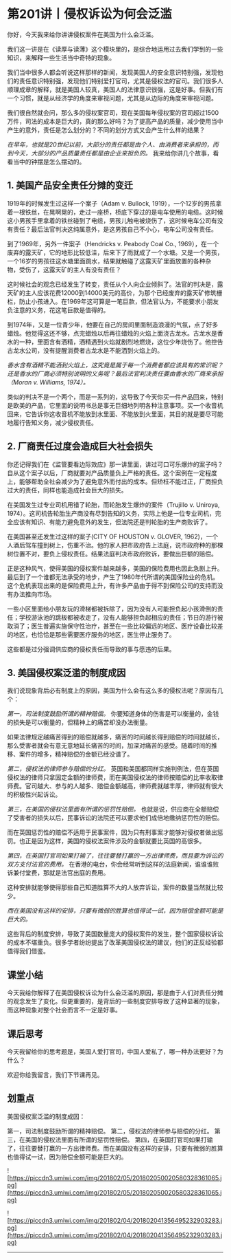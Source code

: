 # 第201讲丨侵权诉讼为何会泛滥

你好，今天我来给你讲讲侵权案件在美国为什么会泛滥。

我们这一讲是在《读厚与读薄》这个模块里的，是综合地运用过去我们学到的一些知识，来解释一些生活当中奇特的现象。

我们当中很多人都会听说这样那样的新闻，发现美国人的安全意识特别强，发现他们的责任意识特别强，发现他们特别爱打官司，尤其是侵权法的官司。我们很多人顺理成章的解释，就是美国人较真，美国人的法律意识很强，这是好事。但我们有一个习惯，就是从经济学的角度来审视问题，尤其是从边际的角度来审视问题。

我们很自然就会问，那么多的侵权案官司，现在美国每年侵权案的官司超过1500万件，司法的成本是巨大的，真的那么好吗？为了提高产品的质量，减少使用当中产生的意外，责任是怎么划分的？不同的划分方式又会产生什么样的结果？

 *在早年，也就是20世纪以前，大部分的责任都是由个人、由消费者来承担的，而到今天，大部分的产品质量责任都是由企业来担负的。* 我来给你讲几个故事，看看当中的钟摆是怎么摆动的。

## 1. 美国产品安全责任分摊的变迁

1919年的时候发生过这样一个案子（Adam v. Bullock, 1919），一个12岁的男孩拿着一根铁丝，在晃啊晃的，走过一座桥，桥底下穿过的是电车使用的电缆。这时候这小男孩手里拿着的铁丝碰到了电缆，男孩儿触电被烧伤了，这时候电车公司有没有责任？最后法官判决这纯属意外，是这男孩自己不小心，电车公司没有责任。

到了1969年，另外一件案子（Hendricks v. Peabody Coal Co., 1969），在一个废弃的露天矿，它的地形比较低洼，后来下了雨就成了一个水塘。又是一个男孩，一个16岁的男孩往这水塘里面跳水，结果就触碰了这露天矿里面放置的各种杂物，受伤了，这露天矿的主人有没有责任？

这时候社会的观念已经发生了转变，责任从个人向企业倾斜了。法官的判决是，露天矿的主人应该花费12000到14000美元的高价，为那个已经废弃的露天矿修筑栅栏，防止小孩进入。在1969年这可算是一笔巨款，但法官认为，不能要求小朋友负注意的义务，花这笔巨款是值得的。

到1974年，又是一位青少年，他要在自己的房间里面制造浪漫的气氛，点了好多蜡烛。他觉得这还不够，点完蜡烛以后再往蜡烛的火焰上面浇古龙水。古龙水是香水的一种，里面含有酒精，酒精遇到火焰就剧烈地燃烧，这位少年烧伤了。他控告古龙水公司，没有提醒消费者古龙水是不能洒到火焰上的。

 *香水含有酒精不能洒到火焰上，这究竟是属于每一个消费者都应该具有的常识呢？还是香水的厂商必须特别说明的义务呢？最后法官判决责任要由香水的厂商来承担（Moran v. Williams, 1974）。*

类似的判决不是一个两个，而是一系列的，这导致了今天你买一件产品回来，特别是欧美的产品，它里面的说明书总是事无巨细地列明各种注意事项。买一个收音机回来，它告诉你这收音机不能放到水里面、不能放到火里面，其目的就是要尽可能地履行告知义务，减少侵权责任。

## 2. 厂商责任过度会造成巨大社会损失

你还记得我们在《监管要看边际效应》那一讲里面，讲过可口可乐爆炸的案子吗？自从这个案子以后，厂商就要对产品质量负上严格的责任。这个案例在一定程度上，能够帮助全社会减少为了避免意外而付出的成本。但矫枉不能过正，厂商担负过大的责任，同样也能造成社会巨大的损失。

在美国发生过专业司机用错了轮胎，而轮胎发生爆炸的案件（Trujillo v. Uniroya, 1974）。这司机告轮胎生产商没有尽到告知的义务，实际上他是一位专业司机，完全应该有知识、有能力避免意外的发生，但法院还是判轮胎的生产商败诉了。

在美国甚至还发生过这样的案子(CITY OF HOUSTON v. GLOVER, 1962)，一个人酒后驾车撞到树上，伤重不治。他的家人把市政府告上法庭，说市政府种的那棵树位置不对，要负上侵权责任。结果法庭判决市政府败诉，要做出巨额的赔偿。

正是这种风气，使得美国的侵权案件越来越多，美国的保险费用也因此急剧上升。最后到了一个谁都无法承受的地步，产生了1980年代所谓的美国保险业的危机。这个危机表现出来的是保险费用上升，有许多产品由于得不到保险公司的支持而没有办法推向市场。

一些小区里面给小朋友玩的滑梯都被拆除了，因为没有人可能担负起小孩滑倒的责任；学校游泳池的跳板都被收走了，没有人能够担负起相应的责任；节日的游行被取消了；医生普遍实施保守性治疗，甚至在一些比较偏远的地区、医疗设备比较差的地区，也恰恰是那些需要医疗服务的地区，医生停止服务了。

这些都是过分强调供应商的侵权责任而导致的事与愿违的后果。

## 3. 美国侵权案泛滥的制度成因

我们说现象背后必有制度上的原因，美国为什么会有这么多的侵权法呢？原因有几个：

 *第一，司法制度鼓励所谓的精神赔偿。* 你要知道身体的伤害是可以衡量的，金钱的损失是可以衡量的，但精神上的痛苦却没办法衡量。

如果法律规定越痛苦得到的赔偿就越多，痛苦的时间越长得到赔偿的时间就越长，那么受害者就会有意无意地延长痛苦的时间，加深对痛苦的感受。随着时间的推移、案件的增多，精神赔偿的金额已经没谱了。

 *第二，侵权法的律师参与赔偿的分红。* 英国和美国都同样实施判例法，但在英国侵权法的律师只拿固定金额的律师费，而在美国侵权法的律师按赔偿的比率收取律师费。官司越大、参与的人越多、赔偿金额越高，律师费就越丰厚，律师就有很大的积极性兴起诉讼。

 *第三，在美国的侵权法里面有所谓的惩罚性赔偿。* 也就是说，供应商在全额赔偿了受害者的损失以后，民事诉讼的法院还可以要求他们成倍地缴纳惩罚性的赔偿。

而在英国惩罚性的赔偿不适用于民事案件，因为只有刑事案才能够对侵权者做出惩罚。也正是因为这样，美国的侵权法案件涉及的金额就要比英国的高很多。

 *第四，在英国打官司如果打输了，往往要替打赢的一方出律师费，而且要为诉讼的双方支付法官的费用。* 在香港的电台，你会经常听到这样的法庭新闻，谁谁谁败诉兼付堂费，那就是法官出庭的费用。

这种安排就能够使得那些自己知道胜算不大的人放弃诉讼，案件的数量当然就比较少。

 *而在美国没有这样的安排，只要有微弱的胜算也值得试一试，因为赔偿金额可能是巨大的。*

这些背后的制度安排，导致了美国数量庞大的侵权案件的发生，整个国家侵权诉讼的成本不堪重负。很多学者纷纷提出了改革美国侵权法的建议，他们的正反经验都值得我们借鉴。

## 课堂小结

今天我给你解释了在美国侵权诉讼为什么会泛滥的原因，那是由于人们对责任分摊的观念发生了变化。但更重要的，是背后的一些制度安排导致了这种显著的现象，而这种现象对整个社会而言不一定是好事。

## 课后思考

今天我留给你的思考题是，美国人爱打官司，中国人爱私了，哪一种办法更好？为什么？

欢迎你给我留言，我们下节课再见。

## 划重点

美国侵权案泛滥的制度成因：

第一，司法制度鼓励所谓的精神赔偿。
第二，侵权法的律师参与赔偿的分红。
第三，在美国的侵权法里面有所谓的惩罚性赔偿。
第四，在英国打官司如果打输了，往往要替打赢的一方出律师费。而在美国没有这样的安排，只要有微弱的胜算也值得试一试，因为赔偿金额可能是巨大的。



![https://piccdn3.umiwi.com/img/201802/05/201802050020580328361065.jpg](https://piccdn3.umiwi.com/img/201802/05/201802050020580328361065.jpg)

![https://piccdn3.umiwi.com/img/201802/04/201802041356495232903283.jpg](https://piccdn3.umiwi.com/img/201802/04/201802041356495232903283.jpg)

---
